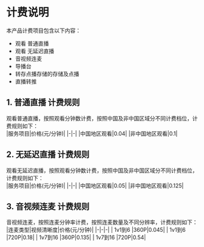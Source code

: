 # 计费说明
本产品计费项目包含以下内容：    
- 观看 普通直播
- 观看 无延迟直播
- 音视频连麦
- 导播台
- 转存点播存储的存储及点播
- 直播转推

## 1. 普通直播 计费规则
观看普通直播，按照观看分钟数计费，按照中国及非中国区域分不同计费档位，计费规则如下：    
|服务项目|价格(元/分钟)|
|-|-|
|中国地区观看|0.04|
|非中国地区观看|0.1|

## 2. 无延迟直播 计费规则
观看无延迟直播，按照观看分钟数计费，按照中国及非中国区域分不同计费档位，计费规则如下：    
|服务项目|价格(元/分钟)|
|-|-|
|中国地区观看|0.05|
|非中国地区观看|0.125|

## 3. 音视频连麦 计费规则
音视频连麦，按照连麦分钟率计费，按照连麦数量及不同分辨率，计费规则如下：    
|连麦类型|视频清晰度|价格(元/分钟)|
|-|-|-|
| 1v1到6 |360P|0.045|
| 1v1到6 |720P|0.18|
| 1v7到16 |360P|0.135|
| 1v7到16 |720P|0.54|
